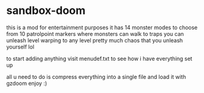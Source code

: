 # sandbox-doom

this is a mod for entertainment purposes
it has
14 monster modes to choose from
10 patrolpoint markers where monsters can walk to
traps you can unleash 
level warping to any level
pretty much chaos that you unleash yourself lol

to start adding anything visit menudef.txt to
see how i have everything set up


all u need to do is compress everything into a single
file and load it with gzdoom enjoy :)
